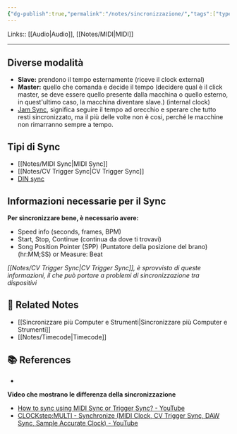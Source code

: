 ```yaml
---
{"dg-publish":true,"permalink":"/notes/sincronizzazione/","tags":["type/note"]}
---
```


Links:: [[Audio\|Audio]], [[Notes/MIDI\|MIDI]]

---

## Diverse modalità

- **Slave:** prendono il tempo esternamente (riceve il clock external)
- **Master:** quello che comanda e decide il tempo (decidere qual è il click master, se deve essere quello presente dalla macchina o quello esterno, in quest'ultimo caso, la macchina diventare slave.) (internal clock)
- [Jam Sync](https://en.wikipedia.org/wiki/Jam_sync), significa seguire il tempo ad orecchio e sperare che tutto resti sincronizzato, ma il più delle volte non è cosi, perché le macchine non rimarranno sempre a tempo.  

## Tipi di Sync

- [[Notes/MIDI Sync\|MIDI Sync]]
- [[Notes/CV Trigger Sync\|CV Trigger Sync]]
- [DIN sync](https://en.wikipedia.org/wiki/DIN_sync)

## Informazioni necessarie per il Sync

**Per sincronizzare bene, è necessario avere:**
- Speed info (seconds, frames, BPM)
- Start, Stop, Continue (continua da dove ti trovavi)
- Song Position Pointer (SPP) (Puntatore della posizione del brano) (hr:MM;SS) or Measure: Beat

_[[Notes/CV Trigger Sync\|CV Trigger Sync]], è sprovvisto di queste informazioni, il che può portare a problemi di sincronizzazione tra dispositivi_


## 🔗 Related Notes

- [[Sincronizzare più Computer e Strumenti\|Sincronizzare più Computer e Strumenti]]
- [[Notes/Timecode\|Timecode]]


## 📚 References

- 

**Video che mostrano le differenza della sincronizzazione**
- [How to sync using MIDI Sync or Trigger Sync? - YouTube](https://youtu.be/0_TxXDjn5wY)
- [CLOCKstep:MULTI - Synchronize (MIDI Clock, CV Trigger Sync, DAW Sync, Sample Accurate Clock) - YouTube](https://www.youtube.com/watch?v=mZt7jjksR1g)
